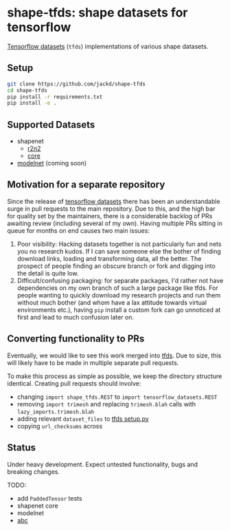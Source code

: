 # shape-tfds: shape datasets for tensorflow

[Tensorflow datasets][tfds] (`tfds`) implementations of various shape datasets.

## Setup

```bash
git clone https://github.com/jackd/shape-tfds
cd shape-tfds
pip install -r requirements.txt
pip install -e .
```

## Supported Datasets

* shapenet
  * [r2n2](shape_tfds/shapenet/r2n2.py)
  * [core](shape_tfds/shapenet/core.py)
* [modelnet](shape_tfds/modelnet/__init__.py) (coming soon)

## Motivation for a separate repository

Since the release of [tensorflow datasets][tfds] there has been an understandable surge in pull requests to the main repository. Due to this, and the high bar for quality set by the maintainers, there is a considerable backlog of PRs awaiting review (including several of my own). Having multiple PRs sitting in queue for months on end causes two main issues:

1. Poor visibility: Hacking datasets together is not particularly fun and nets you no research kudos. If I can save someone else the bother of finding download links, loading and transforming data, all the better. The prospect of people finding an obscure branch or fork and digging into the detail is quite low.
2. Difficult/confusing packaging: for separate packages, I'd rather not have dependencies on my own branch of such a large package like tfds. For people wanting to quickly download my research projects and run them without much bother (and whom have a lax attitude towards virtual environments etc.), having `pip` install a custom fork can go unnoticed at first and lead to much confusion later on.

## Converting functionality to PRs

Eventually, we would like to see this work merged into [tfds][tfds]. Due to size, this will likely have to be made in multiple separate pull requests.

To make this process as simple as possible, we keep the directory structure identical. Creating pull requests should involve:

* changing `import shape_tfds.REST` to `import tensorflow_datasets.REST`
* removing `import trimesh` and replacing `trimesh.blah` calls with `lazy_imports.trimesh.blah`
* adding relevant `dataset_files` to [tfds setup.py](https://github.com/tensorflow_datasets/blob/master/tensorflow_datasets/setup.py)
* copying `url_checksums` across

## Status

Under heavy development. Expect untested functionality, bugs and breaking changes.

TODO:

* add `PaddedTensor` tests
* shapenet core
* modelnet
* [abc](https://deep-geometry.github.io/abc-dataset/)

[tfds]: https://github.com/tensorflow/datasets
